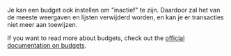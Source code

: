 Je kan een budget ook instellen om "inactief" te zijn. Daardoor zal het van de meeste weergaven en lijsten verwijderd worden, en kan je er transacties niet meer aan toewijzen.

If you want to read more about budgets, check out the [official documentation on budgets](https://docs.firefly-iii.org/concepts/budgets).